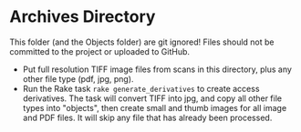 # Archives Directory

This folder (and the Objects folder) are git ignored! 
Files should not be committed to the project or uploaded to GitHub.

- Put full resolution TIFF image files from scans in this directory, plus any other file type (pdf, jpg, png).
- Run the Rake task `rake generate_derivatives` to create access derivatives. The task will convert TIFF into jpg, and copy all other file types into "objects", then create small and thumb images for all image and PDF files. It will skip any file that has already been processed.
